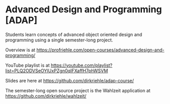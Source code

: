 # Advanced Design and Programming [ADAP]

Students learn concepts of advanced object oriented design and programming using a single semester-long project.

Overview is at https://profriehle.com/open-courses/advanced-design-and-programming/

YouTube playlist is at https://youtube.com/playlist?list=PLQ2ODVSeOYlUxPZgn0qIFXaffH7phWSVM

Slides are here at https://github.com/dirkriehle/adap-course/

The semester-long open source project is the Wahlzeit application at https://github.com/dirkriehle/wahlzeit/
